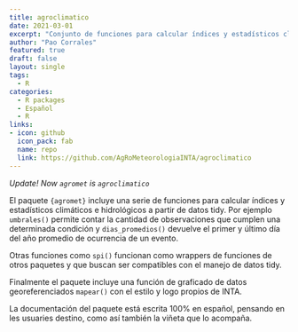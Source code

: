```yaml
---
title: agroclimatico
date: 2021-03-01
excerpt: "Conjunto de funciones para calcular índices y estadísticos climáticos hidrológicos a partir de datos tidy. Incluye una función para graficar resultados georeferenciados y e información cartográfica."
author: "Pao Corrales"
featured: true
draft: false
layout: single
tags:
  - R
categories:
  - R packages
  - Español
  - R
links:
- icon: github
  icon_pack: fab
  name: repo
  link: https://github.com/AgRoMeteorologiaINTA/agroclimatico
---
```


*Update! Now `agromet` is `agroclimatico`*

El paquete `{agromet}` incluye una serie de funciones para calcular índices y estadísticos climáticos e hidrológicos a partir de datos tidy. Por ejemplo `umbrales()` permite contar la cantidad de observaciones que cumplen una determinada condición y `dias_promedios()` devuelve el primer y último día del año promedio de ocurrencia de un evento.

Otras funciones como `spi()` funcionan como wrappers de funciones de otros paquetes y que buscan ser compatibles con el manejo de datos tidy.

Finalmente el paquete incluye una función de graficado de datos georeferenciados `mapear()` con el estilo y logo propios de INTA.

La documentación del paquete está escrita 100% en español, pensando en les usuaries destino, como así también la viñeta que lo acompaña.  
